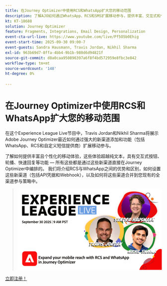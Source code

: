 ```yaml
---
title: 在Journey Optimizer中使用RCS和WhatsApp扩大您的移动范围
description: 了解AJO如何通过WhatsApp、RCS和SMS扩展移动参与，提供丰富、交互式和个性化的体验。
kt: KT-18688
solution: Journey Optimizer
feature: Fragments, Integrations, Email Design, Personalization
event-cta-url-live: https://www.youtube.com/live/Pf5O5b0Ehig
event-start-time: 2025-09-30 09:00-7
event-guests: Sandra Hausmann, Travis Jordan, Nikhil Sharma
exl-id: 963b69d7-8ffa-4bb4-9b1b-980d6d94821f
source-git-commit: d8a0caa950896397a6f8f4bd572959e8fbc3e842
workflow-type: tm+mt
source-wordcount: '148'
ht-degree: 0%

---
```


# 在Journey Optimizer中使用RCS和WhatsApp扩大您的移动范围

在这个Experience League Live节目中，Travis Jordan和Nikhil Sharma将展示Adobe Journey Optimizer最近如何通过强大的新渠道添加和功能（包括WhatsApp、RCS和自定义短信提供商）扩展移动参与。

了解如何提供丰富且个性化的移动体验，这些体验超越纯文本，具有交互式按钮、轮播、快速回复等功能 — 所有这些都是通过这些新渠道直接在Journey Optimizer中编排的。 我们将介绍RCS与WhatsApp之间的优势和区别，如何设置这些新渠道（包括API凭据和Webhook），以及如何将这些渠道合并到您现有的全渠道参与策略中。

> ![显示横幅](../assets/30Sept2025_WebBanner.png)

[立即注册！](https://engage.adobe.com/ExpLeagueLive-250930.html)

